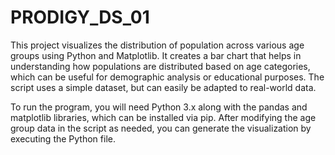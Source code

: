 # PRODIGY_DS_01
This project visualizes the distribution of population across various age groups using Python and Matplotlib. It creates a bar chart that helps in understanding how populations are distributed based on age categories, which can be useful for demographic analysis or educational purposes. The script uses a simple dataset, but can easily be adapted to real-world data.

To run the program, you will need Python 3.x along with the pandas and matplotlib libraries, which can be installed via pip. After modifying the age group data in the script as needed, you can generate the visualization by executing the Python file.
